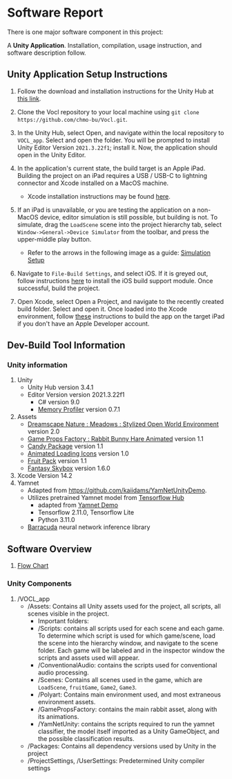 # Software Report

There is one major software component in this project: 

A **Unity Application**. Installation, compilation, usage instruction, and software description follow.

## Unity Application Setup Instructions

1. Follow the download and installation instructions for the Unity Hub at [this link](https://unity.com/download). 

2. Clone the Vocl repository to your local machine using 
 `git clone https://github.com/chmo-bu/Vocl.git`.

3. In the Unity Hub, select Open, and navigate within the local repository to `VOCL_app`. Select and open the folder. You will be prompted to install Unity Editor Version `2021.3.22f1`; install it. Now, the application should open in the Unity Editor.

4. In the application's current state, the build target is an Apple iPad. Building the project on an iPad requires a USB / USB-C to lightning connector and Xcode installed on a MacOS machine.
    - Xcode installation instructions may be found [here](https://developer.apple.com/xcode/). 
5. If an iPad is unavailable, or you are testing the application on a non-MacOS device, editor simulation is still possible, but building is not. To simulate, drag the `LoadScene` scene into the project hierarchy tab, select `Window->General->Device Simulator` from the toolbar, and press the upper-middle play button.
    - Refer to the arrows in the following image as a guide: [Simulation Setup](/MDattachments/unityguide.png)
6. Navigate to `File-Build Settings`, and select iOS. If it is greyed out, follow instructions [here](https://docs.unity3d.com/Manual/ios-environment-setup.html) to install the iOS build support module. Once successful, build the project.
7. Open Xcode, select Open a Project, and navigate to the recently created build folder. Select and open it. Once loaded into the Xcode environment, follow [these](https://steemit.com/xcode/@ktsteemit/xcode-free-provisioning) instructions to build the app on the target iPad if you don't have an Apple Developer account.

## Dev-Build Tool Information

### Unity information
1. Unity 
    - Unity Hub version 3.4.1
    - Editor Version version 2021.3.22f1
         - C# version 9.0
         - [Memory Profiler](https://docs.unity3d.com/Packages/com.unity.memoryprofiler@0.7/manual/index.html) version 0.7.1  
2. Assets
    - [Dreamscape Nature : Meadows : Stylized Open World Environment](https://assetstore.unity.com/packages/3d/environments/fantasy/dreamscape-nature-meadows-stylized-open-world-environment-186894) version 2.0
    - [Game Props Factory : Rabbit Bunny Hare Animated](https://assetstore.unity.com/packages/3d/characters/animals/rabbit-bunny-hare-animated-180544#reviews) version 1.1
    - [Candy Package](https://assetstore.unity.com/packages/3d/props/food/candy-package-143935) version 1.1
    - [Animated Loading Icons](https://assetstore.unity.com/packages/2d/gui/icons/animated-loading-icons-47844) version 1.0
    - [Fruit Pack](https://assetstore.unity.com/packages/3d/props/food/fruit-pack-80254) version 1.1
    - [Fantasy Skybox](https://assetstore.unity.com/packages/2d/textures-materials/sky/fantasy-skybox-18216) version 1.6.0
3. Xcode Version 14.2 
4. Yamnet
    - Adapted from https://github.com/kaiidams/YamNetUnityDemo.
    - Utilizes pretrained Yamnet model from [Tensorflow Hub](https://tfhub.dev/google/yamnet/1)
         - adapted from [Yamnet Demo](https://www.tensorflow.org/hub/tutorials/yamnet)
         - Tensorflow 2.11.0, Tensorflow Lite
         - Python 3.11.0
    - [Barracuda](https://github.com/Unity-Technologies/barracuda-release) neural network inference library 

## Software Overview
1. [Flow Chart](/MDattachments/unityapp.pdf)
### Unity Components
1. /VOCL_app
    - /Assets: Contains all Unity assets used for the project, all scripts, all scenes visible in the project.
         - Important folders: 
         - /Scripts: contains all scripts used for each scene and each game. To determine which script is used for which game/scene, load the scene into the hierarchy window, and navigate to the scene folder. Each game will be labeled and in the inspector window the scripts and assets used will appear.
         - /ConventionalAudio: contains the scripts used for conventional audio processing.
         - /Scenes: Contains all scenes used in the game, which are `LoadScene`, `fruitGame`, `Game2`, `Game3`.
         - /Polyart: Contains main environment used, and most extraneous environment assets.
         - /GamePropsFactory: contains the main rabbit asset, along with its animations.
         - /YamNetUnity: contains the scripts required to run the yamnet classifier, the model itself imported as a Unity GameObject, and the possible classification results.
    - /Packages: Contains all dependency versions used by Unity in the project
    - /ProjectSettings, /UserSettings: Predetermined Unity compiler settings



    





